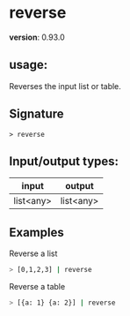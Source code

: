 # reverse

**version**: 0.93.0

## **usage**:

Reverses the input list or table.

## Signature

`> reverse `

## Input/output types:

| input       | output      |
| ----------- | ----------- |
| list\<any\> | list\<any\> |

## Examples

Reverse a list

```bash
> [0,1,2,3] | reverse
```

Reverse a table

```bash
> [{a: 1} {a: 2}] | reverse
```
